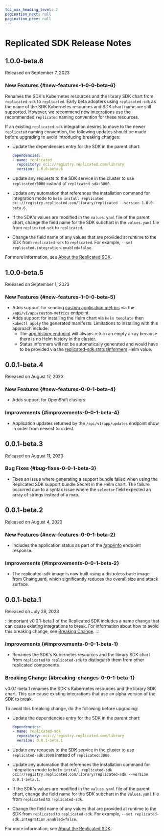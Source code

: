 ```yaml
---
toc_max_heading_level: 2
pagination_next: null
pagination_prev: null
---
```


# Replicated SDK Release Notes

<!--RELEASE_NOTES_PLACEHOLDER-->

## 1.0.0-beta.6

Released on September 7, 2023

### New Features {#new-features-1-0-0-beta-6}

Renames the SDK's Kubernetes resources and the library SDK chart from `replicated-sdk` to `replicated`.
Early beta adopters using `replicated-sdk` as the name of the SDK Kubernetes resources and SDK chart name are still supported. However, we recommend new integrations use the recommended `replicated` naming convention for these resources.

If an existing `replicated-sdk` integration desires to move to the newer `replicated` naming convention, the following updates should be made before upgrading to avoid introducing breaking changes:

* Update the dependencies entry for the SDK in the parent chart:

   ```yaml
   dependencies:
   - name: replicated
     repository: oci://registry.replicated.com/library
     version: 1.0.0-beta.6
   ```

* Update any requests to the SDK service in the cluster to use `replicated:3000` instead of `replicated-sdk:3000`.

* Update any automation that references the installation command for integration mode to `helm install replicated oci://registry.replicated.com/library/replicated --version 1.0.0-beta.6`.

* If the SDK's values are modified in the `values.yaml` file of the parent chart, change the field name for the SDK subchart in the `values.yaml` file from `replicated-sdk` to `replicated`.

* Change the field name of any values that are provided at runtime to the SDK from `replicated-sdk` to `replicated`. For example, `--set replicated.integration.enabled=false`.

For more information, see [About the Replicated SDK](/vendor/replicated-sdk-overview).

## 1.0.0-beta.5

Released on September 1, 2023

### New Features {#new-features-1-0-0-beta-5}
* Adds support for sending [custom application metrics](/vendor/custom-metrics) via the `/api/v1/app/custom-metrics` endpoint.
* Adds support for installing the Helm chart via `helm template` then `kubectl apply` the generated manifests. Limitations to installing with this approach include:
  - The [app history endpoint](/reference/replicated-sdk-apis#get-apphistory) will always return an empty array because there is no Helm history in the cluster.
  - Status informers will not be automatically generated and would have to be provided via the [replicated-sdk.statusInformers](/vendor/insights-app-status#helm-installations) Helm value.

## 0.0.1-beta.4

Released on August 17, 2023

### New Features {#new-features-0-0-1-beta-4}
* Adds support for OpenShift clusters.

### Improvements {#improvements-0-0-1-beta-4}
* Application updates returned by the `/api/v1/app/updates` endpoint show in order from newest to oldest.

## 0.0.1-beta.3

Released on August 11, 2023

### Bug Fixes {#bug-fixes-0-0-1-beta-3}
* Fixes an issue where generating a support bundle failed when using the Replicated SDK support bundle Secret in the Helm chart. The failure occurred due to a syntax issue where the `selector` field expected an array of strings instead of a map.

## 0.0.1-beta.2

Released on August 4, 2023

### New Features {#new-features-0-0-1-beta-2}
* Includes the application status as part of the [/app/info](/reference/replicated-sdk-apis#get-appinfo) endpoint response.

### Improvements {#improvements-0-0-1-beta-2}
* The replicated-sdk image is now built using a distroless base image from Chainguard, which significantly reduces the overall size and attack surface.

## 0.0.1-beta.1

Released on July 28, 2023

:::important
v0.0.1-beta.1 of the Replicated SDK includes a name change that can cause existing integrations to break. For information about how to avoid this breaking change, see [Breaking Change](#breaking-changes-0-0-1-beta-1).
:::
### Improvements {#improvements-0-0-1-beta-1}
* Renames the SDK's Kubernetes resources and the library SDK chart from `replicated` to `replicated-sdk` to distinguish them from other replicated components.

### Breaking Change {#breaking-changes-0-0-1-beta-1}

v0.0.1-beta.1 renames the SDK's Kubernetes resources and the library SDK chart. This can cause existing integrations that use an alpha version of the SDK to break.

To avoid this breaking change, do the following before upgrading:

* Update the dependencies entry for the SDK in the parent chart:

   ```yaml
   dependencies:
   - name: replicated-sdk
     repository: oci://registry.replicated.com/library
     version: 0.0.1-beta.1
   ```

* Update any requests to the SDK service in the cluster to use `replicated-sdk:3000` instead of `replicated:3000`.

* Update any automation that references the installation command for integration mode to `helm install replicated-sdk oci://registry.replicated.com/library/replicated-sdk --version 0.0.1-beta.1`.

* If the SDK's values are modified in the `values.yaml` file of the parent chart, change the field name for the SDK subchart in the `values.yaml` file from `replicated` to `replicated-sdk`.

* Change the field name of any values that are provided at runtime to the SDK from `replicated` to `replicated-sdk`. For example, `--set replicated-sdk.integration.enabled=false`.

For more information, see [About the Replicated SDK](/vendor/replicated-sdk-overview).
